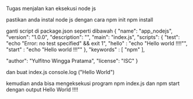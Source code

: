 Tugas menjalan kan eksekusi node js

pastikan anda instal node js dengan cara
npm init
npm install

ganti script di package.json seperti dibawah
{
  "name": "app_nodejs",
  "version": "1.0.0",
  "description": "",
  "main": "index.js",
  "scripts": {
    "test": "echo \"Error: no test specified\" && exit 1",
    "hello" : "echo \"Hello world !!!!\"",
    "start" : "echo \"Hello world !!!\""
  },
  "keywords" : [
	"npm"
],
	
  "author": "Yulfitno Wingga Pratama",
  "license": "ISC"
}

dan buat index.js
 console.log ("Hello World")
 
 
kemudian anda bisa mengeksekusi program npm index.js dan npm start dengan output
Hello World !!!!
